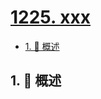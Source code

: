 # [1225. xxx](https://github.com/Tdahuyou/TNotes.leetcode/tree/main/notes/1225.%20xxx)

<!-- region:toc -->

- [1. 📝 概述](#1--概述)

<!-- endregion:toc -->

## 1. 📝 概述
